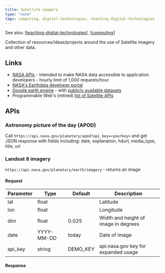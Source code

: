 ```yaml
---
title: Satellite imagery
type: "note"
tags: computing, digital-technologies, teaching-digital-technologies
---
```


See also: [[teaching-digital-technologies]], [[computing]]

Collection of resources/ideas/projects around the use of Satellite imagery and other data.

## Links

- [NASA APIs](https://api.nasa.gov/) - intended to make NASA data accessible to application developers - hourly limit of 1,000 requests/hour
- [NASA's Earthdata developer portal](https://www.earthdata.nasa.gov/engage/open-data-services-and-software/api)
- [Google earth engine](https://earthengine.google.com/) - with [publicly available datasets](https://developers.google.com/earth-engine/datasets/)
- Programmable Web's (retired) [list of Satellite APIs](https://web.archive.org/web/20200622070732/https://www.programmableweb.com/category/satellites/api)

## APIs

### Astronomy picture of the day (APOD)

Call `https://api.nasa.gov/planetary/apod?api_key=<yourkey>` and get JSON response with fields including: date, explanation, hdurl, media_type, title, url

### Landsat 8 imagery

`https://api.nasa.gov/planetary/earth/imagery` - returns an image

#### Request

| Parameter | Type | Default | Description |
| --- | --- | --- | --- |
| lat | float | | Latitude |
| lon | float | | Longitude |
| dim | float | 0.025 | Width and height of image in degrees |
| date | YYYY-MM-DD | today | Date of image |
| api_key | string | DEMO_KEY | api.nasa.gov key for expanded usage |


#### Response

[//begin]: # "Autogenerated link references for markdown compatibility"
[teaching-digital-technologies]: teaching-digital-technologies "Teaching Digital Technologies"
[computing]: ../../computing/computing "Computing"
[//end]: # "Autogenerated link references"